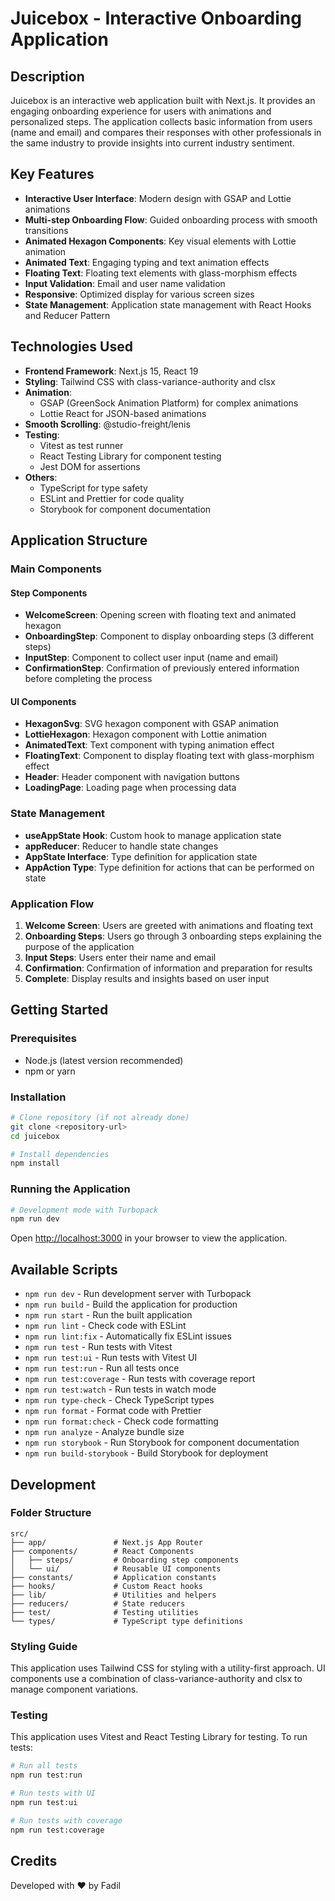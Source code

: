# Juicebox - Interactive Onboarding Application

## Description

Juicebox is an interactive web application built with Next.js. It provides an engaging onboarding experience for users with animations and personalized steps. The application collects basic information from users (name and email) and compares their responses with other professionals in the same industry to provide insights into current industry sentiment.

## Key Features

- **Interactive User Interface**: Modern design with GSAP and Lottie animations
- **Multi-step Onboarding Flow**: Guided onboarding process with smooth transitions
- **Animated Hexagon Components**: Key visual elements with Lottie animation
- **Animated Text**: Engaging typing and text animation effects
- **Floating Text**: Floating text elements with glass-morphism effects
- **Input Validation**: Email and user name validation
- **Responsive**: Optimized display for various screen sizes
- **State Management**: Application state management with React Hooks and Reducer Pattern

## Technologies Used

- **Frontend Framework**: Next.js 15, React 19
- **Styling**: Tailwind CSS with class-variance-authority and clsx
- **Animation**:
  - GSAP (GreenSock Animation Platform) for complex animations
  - Lottie React for JSON-based animations
- **Smooth Scrolling**: @studio-freight/lenis
- **Testing**:
  - Vitest as test runner
  - React Testing Library for component testing
  - Jest DOM for assertions
- **Others**:
  - TypeScript for type safety
  - ESLint and Prettier for code quality
  - Storybook for component documentation

## Application Structure

### Main Components

#### Step Components

- **WelcomeScreen**: Opening screen with floating text and animated hexagon
- **OnboardingStep**: Component to display onboarding steps (3 different steps)
- **InputStep**: Component to collect user input (name and email)
- **ConfirmationStep**: Confirmation of previously entered information before completing the process

#### UI Components

- **HexagonSvg**: SVG hexagon component with GSAP animation
- **LottieHexagon**: Hexagon component with Lottie animation
- **AnimatedText**: Text component with typing animation effect
- **FloatingText**: Component to display floating text with glass-morphism effect
- **Header**: Header component with navigation buttons
- **LoadingPage**: Loading page when processing data

### State Management

- **useAppState Hook**: Custom hook to manage application state
- **appReducer**: Reducer to handle state changes
- **AppState Interface**: Type definition for application state
- **AppAction Type**: Type definition for actions that can be performed on state

### Application Flow

1. **Welcome Screen**: Users are greeted with animations and floating text
2. **Onboarding Steps**: Users go through 3 onboarding steps explaining the purpose of the application
3. **Input Steps**: Users enter their name and email
4. **Confirmation**: Confirmation of information and preparation for results
5. **Complete**: Display results and insights based on user input

## Getting Started

### Prerequisites

- Node.js (latest version recommended)
- npm or yarn

### Installation

```bash
# Clone repository (if not already done)
git clone <repository-url>
cd juicebox

# Install dependencies
npm install
```

### Running the Application

```bash
# Development mode with Turbopack
npm run dev
```

Open [http://localhost:3000](http://localhost:3000) in your browser to view the application.

## Available Scripts

- `npm run dev` - Run development server with Turbopack
- `npm run build` - Build the application for production
- `npm run start` - Run the built application
- `npm run lint` - Check code with ESLint
- `npm run lint:fix` - Automatically fix ESLint issues
- `npm run test` - Run tests with Vitest
- `npm run test:ui` - Run tests with Vitest UI
- `npm run test:run` - Run all tests once
- `npm run test:coverage` - Run tests with coverage report
- `npm run test:watch` - Run tests in watch mode
- `npm run type-check` - Check TypeScript types
- `npm run format` - Format code with Prettier
- `npm run format:check` - Check code formatting
- `npm run analyze` - Analyze bundle size
- `npm run storybook` - Run Storybook for component documentation
- `npm run build-storybook` - Build Storybook for deployment

## Development

### Folder Structure

```
src/
├── app/               # Next.js App Router
├── components/        # React Components
│   ├── steps/         # Onboarding step components
│   └── ui/            # Reusable UI components
├── constants/         # Application constants
├── hooks/             # Custom React hooks
├── lib/               # Utilities and helpers
├── reducers/          # State reducers
├── test/              # Testing utilities
└── types/             # TypeScript type definitions
```

### Styling Guide

This application uses Tailwind CSS for styling with a utility-first approach. UI components use a combination of class-variance-authority and clsx to manage component variations.

### Testing

This application uses Vitest and React Testing Library for testing. To run tests:

```bash
# Run all tests
npm run test:run

# Run tests with UI
npm run test:ui

# Run tests with coverage
npm run test:coverage
```

## Credits

Developed with ❤️ by Fadil
